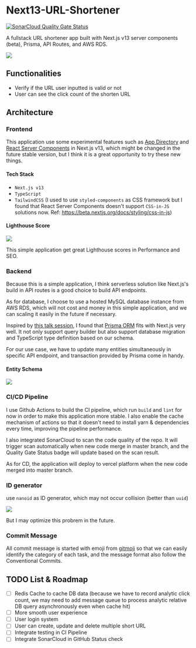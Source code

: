 # Next13-URL-Shortener

[![SonarCloud Quality Gate Status](https://sonarcloud.io/api/project_badges/measure?project=kylemocode_next13-url-shortener&metric=alert_status)](https://sonarcloud.io/summary/new_code?id=kylemocode_next13-url-shortener)

A fullstack URL shortener app built with Next.js v13 server components (beta), Prisma, API Routes, and AWS RDS.

![](https://i.imgur.com/t5167pA.png)

## Functionalities

- Verify if the URL user inputted is valid or not
- User can see the click count of the shorten URL

## Architecture

### Frontend

This application use some experimental features such as [App Directory](https://nextjs.org/blog/next-13#new-app-directory-beta) and [React Server Components](https://nextjs.org/blog/next-13#server-components) in Next.js v13, which might be changed in the future stable version, but I think it is a great opportunity to try these new things.

#### Tech Stack

- `Next.js v13`
- `TypeScript`
- `TailwindCSS` (I used to use `styled-components` as CSS framework but I found that React Server Components doesn't support `CSS-in-JS` solutions now. Ref: https://beta.nextjs.org/docs/styling/css-in-js)

#### Lighthouse Score

![](https://i.imgur.com/pR05R1v.png)

This simple application get great Lighthouse scores in Performance and SEO.

### Backend

Because this is a simple application, I think serverless solution like Next.js's build in API routes is a good choice to build API endpoints.

As for database, I choose to use a hosted MySQL database instance from AWS RDS, which will not cost and money in this simple application, and we can scaling it easily in the future if necessary.

Inspired by [this talk session](https://www.youtube.com/watch?v=quNLtK7hWYs), I found that [Prisma ORM](https://www.prisma.io/) fits with Next.js very well. It not only support query builder but also support database migration and TypeScript type definition based on our schema.

For our use case, we have to update many entities simultaneously in specific API endpoint, and transaction provided by Prisma come in handy.

#### Entity Schema

![](https://i.imgur.com/VaWqd2T.png)

### CI/CD Pipeline

I use Github Actions to build the CI pipeline, which run `build` and `lint` for now in order to make this application more stable. I also enable the cache mechanism of actions so that it doesn't need to install yarn & dependencies every time, improving the pipeline performance.

I also integrated SonarCloud to scan the code quality of the repo. It will trigger scan automatically when new code merge in master branch, and the Quality Gate Status badge will update based on the scan result.

As for CD, the application will deploy to vercel platform when the new code merged into master branch.

### ID generator

use `nanoid` as ID generator, which may not occur collision (better than `uuid`)

![](https://i.imgur.com/uCjRRXh.png)

But I may optimize this probrem in the future.

### Commit Message

All commit message is started with emoji from [gitmoji](https://gitmoji.dev/) so that we can easily identify the category of each task, and the message format also follow the Conventional Commits.

## TODO List & Roadmap

- [ ] Redis Cache to cache DB data (because we have to record analytic click count, we may need to add message queue to process analytic relative DB query asynchronously even when cache hit)
- [ ] More smooth user experience
- [ ] User login system
- [ ] User can create, update and delete multiple short URL
- [ ] Integrate testing in CI Pipeline
- [ ] Integrate SonarCloud in GitHub Status check
